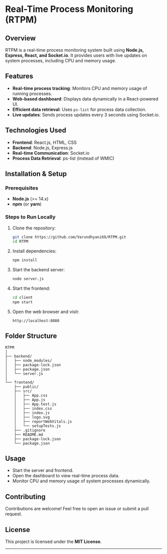 # Real-Time Process Monitoring (RTPM)

## Overview

RTPM is a real-time process monitoring system built using **Node.js, Express, React, and Socket.io**. It provides users with live updates on system processes, including CPU and memory usage.

## Features

- **Real-time process tracking**: Monitors CPU and memory usage of running processes.
- **Web-based dashboard**: Displays data dynamically in a React-powered UI.
- **Efficient data retrieval**: Uses `ps-list` for process data collection.
- **Live updates**: Sends process updates every 3 seconds using Socket.io.

## Technologies Used

- **Frontend**: React.js, HTML, CSS
- **Backend**: Node.js, Express.js
- **Real-time Communication**: Socket.io
- **Process Data Retrieval**: ps-list (instead of WMIC)

## Installation & Setup

### Prerequisites

- **Node.js** (>= 14.x)
- **npm** (or **yarn**)

### Steps to Run Locally

1. Clone the repository:
   ```sh
   git clone https://github.com/Varundhyani69/RTPM.git
   cd RTPM
   ```
2. Install dependencies:
   ```sh
   npm install
   ```
3. Start the backend server:
   ```sh
   node server.js
   ```
4. Start the frontend:
   ```sh
   cd client
   npm start
   ```
5. Open the web browser and visit:
   ```
   http://localhost:8080
   ```

## Folder Structure

```
RTPM
│
├── backend/
│   ├── node_modules/
│   ├── package-lock.json
│   ├── package.json
│   └── server.js
│
└── frontend/
    ├── public/
    ├── src/
    │   ├── App.css
    │   ├── App.js
    │   ├── App.test.js
    │   ├── index.css
    │   ├── index.js
    │   ├── logo.svg
    │   ├── reportWebVitals.js
    │   └── setupTests.js
    ├── .gitignore
    ├── README.md
    ├── package-lock.json
    └── package.json

```

## Usage

- Start the server and frontend.
- Open the dashboard to view real-time process data.
- Monitor CPU and memory usage of system processes dynamically.

## Contributing

Contributions are welcome! Feel free to open an issue or submit a pull request.

## License

This project is licensed under the **MIT License**.

---
